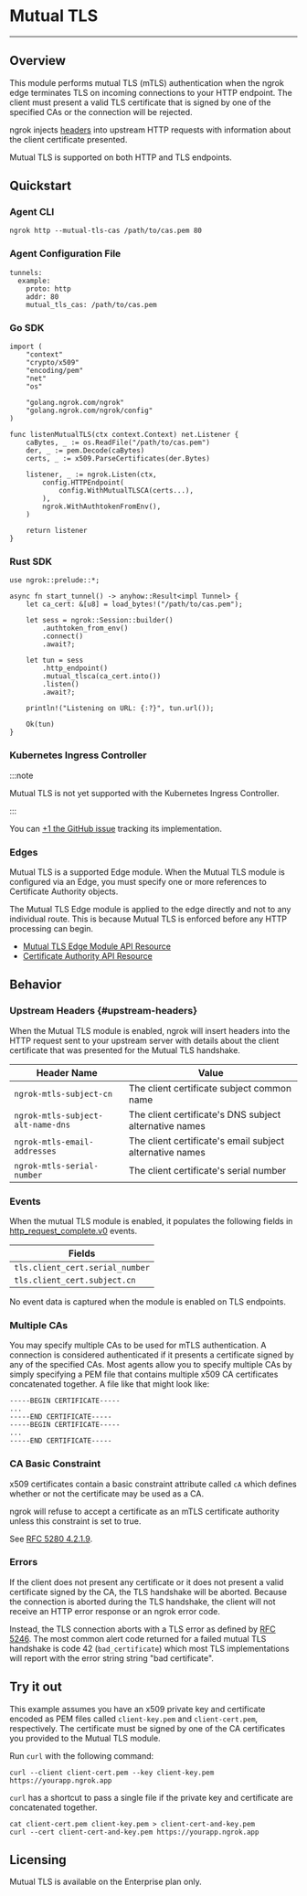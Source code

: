 # Mutual TLS
----------------

## Overview

This module performs mutual TLS (mTLS) authentication when the ngrok edge terminates
TLS on incoming connections to your HTTP endpoint. The client must present a
valid TLS certificate that is signed by one of the specified CAs or the
connection will be rejected.

ngrok injects [headers](#upstream-headers) into upstream HTTP requests with
information about the client certificate presented.

Mutual TLS is supported on both HTTP and TLS endpoints.

## Quickstart

### Agent CLI

```
ngrok http --mutual-tls-cas /path/to/cas.pem 80
```

### Agent Configuration File

```
tunnels:
  example:
    proto: http
    addr: 80
    mutual_tls_cas: /path/to/cas.pem
```

### Go SDK

```
import (
	"context"
	"crypto/x509"
	"encoding/pem"
	"net"
	"os"

	"golang.ngrok.com/ngrok"
	"golang.ngrok.com/ngrok/config"
)

func listenMutualTLS(ctx context.Context) net.Listener {
	caBytes, _ := os.ReadFile("/path/to/cas.pem")
	der, _ := pem.Decode(caBytes)
	certs, _ := x509.ParseCertificates(der.Bytes)

	listener, _ := ngrok.Listen(ctx,
		config.HTTPEndpoint(
			config.WithMutualTLSCA(certs...),
		),
		ngrok.WithAuthtokenFromEnv(),
	)

	return listener
}
```

### Rust SDK

```
use ngrok::prelude::*;

async fn start_tunnel() -> anyhow::Result<impl Tunnel> {
    let ca_cert: &[u8] = load_bytes!("/path/to/cas.pem");

    let sess = ngrok::Session::builder()
        .authtoken_from_env()
        .connect()
        .await?;

    let tun = sess
        .http_endpoint()
        .mutual_tlsca(ca_cert.into())
        .listen()
        .await?;

    println!("Listening on URL: {:?}", tun.url());

    Ok(tun)
}
```

### Kubernetes Ingress Controller

:::note

Mutual TLS is not yet supported with the Kubernetes Ingress Controller.

:::

You can [+1 the GitHub
issue](https://github.com/ngrok/kubernetes-ingress-controller/issues/133)
tracking its implementation.

### Edges

Mutual TLS is a supported Edge module. When the Mutual TLS module is configured
via an Edge, you must specify one or more references to Certificate Authority
objects.

The Mutual TLS Edge module is applied to the edge directly and not to any
individual route. This is because Mutual TLS is enforced before any HTTP
processing can begin.

- [Mutual TLS Edge Module API Resource](/api/resources/https-edge-mutual-tls-module/)
- [Certificate Authority API Resource](/api/resources/certificate-authorities/)

## Behavior

### Upstream Headers {#upstream-headers}

When the Mutual TLS module is enabled, ngrok will insert headers into the HTTP
request sent to your upstream server with details about the client certificate
that was presented for the Mutual TLS handshake.

| Header Name | Value |
| ----------- | ----- |
| `ngrok-mtls-subject-cn` | The client certificate subject common name |
| `ngrok-mtls-subject-alt-name-dns` | The client certificate's DNS subject alternative names |
| `ngrok-mtls-email-addresses` | The client certificate's email subject alternative names  |
| `ngrok-mtls-serial-number` | The client certificate's serial number |

### Events

When the mutual TLS module is enabled, it populates the following fields in
[http\_request\_complete.v0](/events/reference/#http-request-complete) events.

| Fields |
| ------ |
| `tls.client_cert.serial_number` |
| `tls.client_cert.subject.cn` |

No event data is captured when the module is enabled on TLS endpoints.

### Multiple CAs

You may specify multiple CAs to be used for mTLS authentication. A
connection is considered authenticated if it presents a certificate signed by
any of the specified CAs. Most agents allow you to specify multiple CAs by
simply specifying a PEM file that contains multiple x509 CA certificates
concatenated together. A file like that might look like:

```
-----BEGIN CERTIFICATE-----
...
-----END CERTIFICATE-----
-----BEGIN CERTIFICATE-----
...
-----END CERTIFICATE-----
```

### CA Basic Constraint

x509 certificates contain a basic constraint attribute  called `cA` which
defines whether or not the certificate may be used as a CA.

ngrok will refuse to accept a certificate as an mTLS certificate authority
unless this constraint is set to true.

See [RFC 5280 4.2.1.9](https://datatracker.ietf.org/doc/html/rfc5280#section-4.2.1.9).

### Errors

If the client does not present any certificate or it does not present a valid
certificate signed by the CA, the TLS handshake will be aborted. Because the
connection is aborted during the TLS handshake, the client will not receive an
HTTP error response or an ngrok error code.

Instead, the TLS connection aborts with a TLS error as defined by [RFC
5246](https://datatracker.ietf.org/doc/html/rfc5246#section-7.2). The most
common alert code returned for a failed mutual TLS handshake is code 42
(`bad_certificate`) which most TLS implementations will report with the error
string string "bad certificate".

## Try it out

This example assumes you have an x509 private key and certificate encoded as
PEM files called `client-key.pem` and `client-cert.pem`, respectively. The
certificate must be signed by one of the CA certificates you provided to the
Mutual TLS module.

Run `curl` with the following command:

```
curl --client client-cert.pem --key client-key.pem https://yourapp.ngrok.app
```

`curl` has a shortcut to pass a single file if the private key and certificate
are concatenated together.

```
cat client-cert.pem client-key.pem > client-cert-and-key.pem
curl --cert client-cert-and-key.pem https://yourapp.ngrok.app
```

## Licensing

Mutual TLS is available on the Enterprise plan only.
